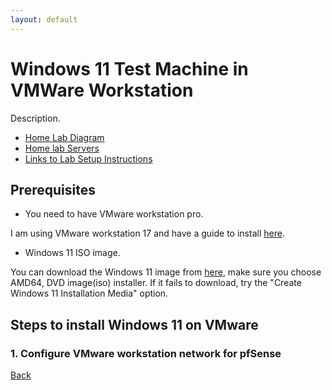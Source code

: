 ```yaml
---
layout: default
---
```


# Windows 11 Test Machine in VMWare Workstation

Description.


- [Home Lab Diagram](#home-lab-diagram)
- [Home lab Servers](#home-lab-servers)
- [Links to Lab Setup Instructions](#links-to-lab-setup-instructions)


## Prerequisites

* You need to have VMware workstation pro.

I am using VMware workstation 17 and have a guide to install [here](/projects/lab_setup_instructions/vmware_workstation_setup.html).

* Windows 11 ISO image.

You can download the Windows 11 image from [here](https://www.microsoft.com/en-us/software-download/windows11), make sure you choose AMD64, DVD image(iso) installer. If it fails to download, try the "Create Windows 11 Installation Media" option.

## Steps to install Windows 11 on VMware

### 1. Configure VMware workstation network for pfSense



[Back](/projects/home_lab.html)